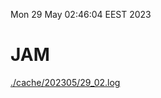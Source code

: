 Mon 29 May 02:46:04 EEST 2023
# JAM
<a href='./cache/202305/29_02.log'>./cache/202305/29_02.log</a>
